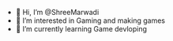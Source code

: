- 👋 Hi, I’m @ShreeMarwadi
- 👀 I’m interested in Gaming and making games
- 🌱 I’m currently learning Game devloping

<!---
ShreeMarwadi/ShreeMarwadi is a ✨ special ✨ repository because its `README.md` (this file) appears on your GitHub profile.
You can click the Preview link to take a look at your changes.
--->
